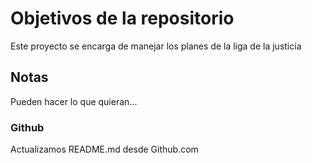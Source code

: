 # Objetivos de la repositorio

Este proyecto se encarga de manejar los planes de la liga de la justicia


## Notas
Pueden hacer lo que quieran...

### Github
Actualizamos README.md desde Github.com
